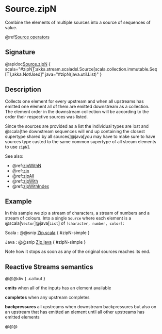 # Source.zipN

Combine the elements of multiple sources into a source of sequences of value.

@ref[Source operators](../index.md#source-operators)

## Signature

@apidoc[Source.zipN](Source$) { scala="#zipN[T](sources:scala.collection.immutable.Seq[akka.stream.scaladsl.Source[T,_]]):akka.stream.scaladsl.Source[scala.collection.immutable.Seq[T],akka.NotUsed]" java="#zipN(java.util.List)" } 

## Description

Collects one element for every upstream and when all upstreams has emitted one element all of them are emitted downstream as a collection.
The element order in the downstream collection will be according to the order their respective sources was listed.

Since the sources are provided as a list the individual types are lost and @scala[the downstream sequences will end up containing the closest supertype shared by all sources]@java[you may have to make sure to have sources type casted to the same common supertype of all stream elements to use `zipN`].

See also:

 * @ref:[zipWithN](zipWithN.md)
 * @ref:[zip](../Source-or-Flow/zip.md)
 * @ref:[zipAll](../Source-or-Flow/zipAll.md)
 * @ref:[zipWith](../Source-or-Flow/zipWith.md)  
 * @ref:[zipWithIndex](../Source-or-Flow/zipWithIndex.md)  

## Example

In this sample we zip a stream of characters, a stream of numbers and a stream of colours. Into a single `Source`
where each element is a @scala[`Vector`]@java[`List`] of `[character, number, color]`:

Scala
:   @@snip [Zip.scala](/akka-docs/src/test/scala/docs/stream/operators/source/Zip.scala) { #zipN-simple }

Java
:   @@snip [Zip.java](/akka-docs/src/test/java/jdocs/stream/operators/source/Zip.java) { #zipN-simple }

Note how it stops as soon as any of the original sources reaches its end.

## Reactive Streams semantics

@@@div { .callout }

**emits** when all of the inputs has an element available

**completes** when any upstream completes

**backpressures** all upstreams when downstream backpressures but also on an upstream that has emitted an element until all other upstreams has emitted elements

@@@

